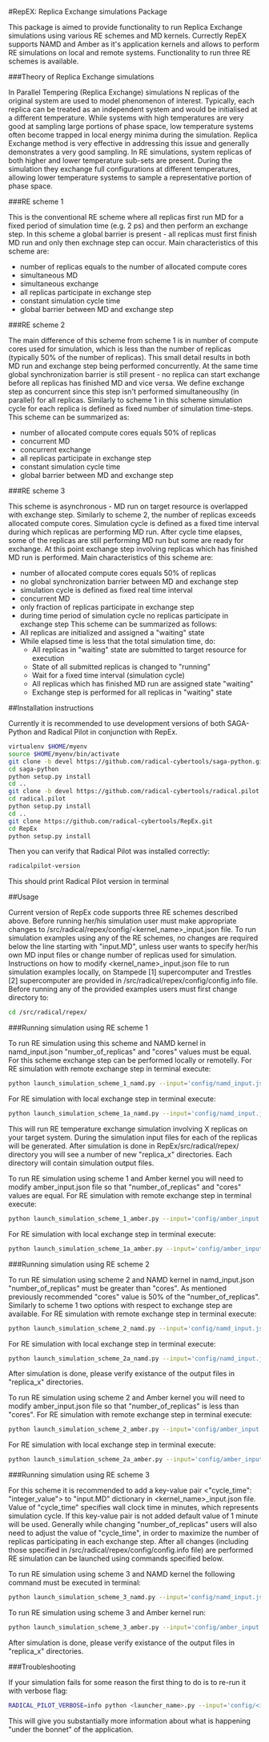 #RepEX: Replica Exchange simulations Package

This package is aimed to provide functionality to run Replica Exchange simulations using various RE schemes and MD kernels. Currectly RepEX supports NAMD and Amber as it's application kernels and allows to perform RE simulations on local and remote systems. Functionality to run three RE schemes is available.

###Theory of Replica Exchange simulations

In Parallel Tempering (Replica Exchange) simulations N replicas of the original system are used to model phenomenon of interest. Typically, each replica can be treated as an independent system and would be initialised at a different temperature. While systems with high temperatures are very good at  sampling large portions of phase space, low temperature systems often become trapped in local energy minima during the simulation. Replica Exchange method is very effective in addressing this issue and generally demonstrates a very good sampling. In RE simulations, system replicas of both higher and lower temperature sub-sets are present. During the simulation they exchange full configurations at different temperatures, allowing lower temperature systems to sample a representative portion of phase space.

###RE scheme 1

This is the conventional RE scheme where all replicas first run MD for a fixed period of simulation time (e.g. 2 ps) and then perform an exchange step. In this scheme a global barrier is present - all replicas must first finish MD run and only then exchnage step can occur. Main characteristics of this scheme are:
* number of replicas equals to the number of allocated compute cores
* simultaneous MD
* simultaneous exchange
* all replicas participate in exchange step
* constant simulation cycle time
* global barrier between MD and exchange step

###RE scheme 2

The main difference of this scheme from scheme 1 is in number of compute cores used for simulation, which is less than the number of replicas (typically 50% of the number of replicas). This small detail results in both MD run and exchange step being performed concurrently. At the same time global synchronization barrier is still present - no replica can start exchange before all replicas has finished MD and vice versa. We define exchange step as concurrent since this step isn't performed simultaneouslhy (in parallel) for all replicas. Similarly to scheme 1 in this scheme simulation cycle for each replica is defined as fixed number of simulation time-steps. This scheme can be summarized as:
* number of allocated compute cores equals 50% of replicas
* concurrent MD
* concurrent exchange
* all replicas participate in exchange step
* constant simulation cycle time
* global barrier between MD and exchange step

###RE scheme 3

This scheme is asynchronous - MD run on target resource is overlapped with exchange step. Similarly to scheme 2, the number of replicas exceeds allocated compute cores. Simulation cycle is defined as a fixed time interval during which replicas are performing MD run. After cycle time elapses, some of the replicas are still performing MD run but some are ready for exchange. At this point exchange step involving replicas which has finished MD run is performed. Main characteristics of this scheme are:
* number of allocated compute cores equals 50% of replicas
* no global synchronization barrier between MD and exchange step
* simulation cycle is defined as fixed real time interval 
* concurrent MD
* only fraction of replicas participate in exchange step
* during time period of simulation cycle no replicas participate in exchange step
This scheme can be summarized as follows:
 * All replicas are initialized and assigned a "waiting" state
 * While elapsed time is less that the total simulation time, do:  
    * All replicas in "waiting" state are submitted to target resource for execution
 	* State of all submitted replicas is changed to "running"
    * Wait for a fixed time interval (simulation cycle)
    * All replicas which has finished MD run are assigned state "waiting"
    * Exchange step is performed for all replicas in "waiting" state
       
##Installation instructions

Currently it is recommended to use development versions of both SAGA-Python and Radical Pilot in conjunction with RepEx.

```bash
virtualenv $HOME/myenv 
source $HOME/myenv/bin/activate
git clone -b devel https://github.com/radical-cybertools/saga-python.git
cd saga-python
python setup.py install
cd ..
git clone -b devel https://github.com/radical-cybertools/radical.pilot.git
cd radical.pilot
python setup.py install
cd .. 
git clone https://github.com/radical-cybertools/RepEx.git 
cd RepEx
python setup.py install
```

Then you can verify that Radical Pilot was installed correctly:
```bash
radicalpilot-version
```

This should print Radical Pilot version in terminal
 
##Usage

Current version of RepEx code supports three RE schemes described above. Before running her/his simulation user must make appropriate changes to /src/radical/repex/config/<kernel_name>_input.json file. To run simulation examples using any of the RE schemes, no changes are required below the line starting with "input.MD", unless user wants to specify her/his own MD input files or change number of replicas used for simulation. Instructions on how to modify <kernel_name>_input.json file to run simulation examples locally, on Stampede [1] supercomputer and Trestles [2] supercomputer are provided in /src/radical/repex/config/config.info file.       
Before running any of the provided examples users must first change directory to:

```bash
cd /src/radical/repex/
```

###Running simulation using RE scheme 1

To run RE simulation using this scheme and NAMD kernel in namd_input.json "number_of_replicas" and "cores" values must be equal. For this scheme exchange step can be performed locally or remotelly. For RE simulation with remote exchange step in terminal execute: 
```bash
python launch_simulation_scheme_1_namd.py --input='config/namd_input.json'
```
For RE simulation with local exchange step in terminal execute:
```bash
python launch_simulation_scheme_1a_namd.py --input='config/namd_input.json'
``` 
This will run RE temperature exchange simulation involving X replicas on your target system. During the simulation input files for each of the replicas will be generated. After simulation is done in RepEx/src/radical/repex/ directory you will see a number of new "replica_x" directories. Each directory will contain simulation output files. 


To run RE simulation using scheme 1 and Amber kernel you will need to modify amber_input.json file so that "number_of_replicas" and "cores" values are equal. For RE simulation with remote exchange step in terminal execute: 
```bash
python launch_simulation_scheme_1_amber.py --input='config/amber_input.json'
```
For RE simulation with local exchange step in terminal execute:
```bash
python launch_simulation_scheme_1a_amber.py --input='config/amber_input.json'
``` 

###Running simulation using RE scheme 2

To run RE simulation using scheme 2 and NAMD kernel in namd_input.json "number_of_replicas" must be greater than "cores". As mentioned previously recommended "cores" value is 50% of the "number_of_replicas". Similarly to scheme 1 two options with respect to exchange step are available. For RE simulation with remote exchange step in terminal execute: 
```bash
python launch_simulation_scheme_2_namd.py --input='config/namd_input.json'
```
For RE simulation with local exchange step in terminal execute:
```bash
python launch_simulation_scheme_2a_namd.py --input='config/namd_input.json'
``` 
After simulation is done, please verify existance of the output files in "replica_x" directories.


To run RE simulation using scheme 2 and Amber kernel you will need to modify amber_input.json file so that "number_of_replicas" is less than "cores". For RE simulation with remote exchange step in terminal execute: 
```bash
python launch_simulation_scheme_2_amber.py --input='config/amber_input.json'
```
For RE simulation with local exchange step in terminal execute:
```bash
python launch_simulation_scheme_2a_amber.py --input='config/amber_input.json'
``` 

###Running simulation using RE scheme 3

For this scheme it is recommended to add a key-value pair <"cycle_time": "integer_value"> to "input.MD" dictionary in <kernel_name>_input.json file. Value of "cycle_time" specifies wall clock time in minutes, which represents simulation cycle. If this key-value pair is not added default value of 1 minute will be used. Generally while changing "number_of_replicas" users will also need to adjust the value of "cycle_time", in order to maximize the number of replicas participating in each exchange step. After all changes (including those specified in /src/radical/repex/config/config.info file) are performed RE simulation can be launched using commands specified below.    

To run RE simulation using scheme 3 and NAMD kernel the following command must be executed in terminal:
```bash
python launch_simulation_scheme_3_namd.py --input='config/namd_input.json'
```  
To run RE simulation using scheme 3 and Amber kernel run:
```bash
python launch_simulation_scheme_3_amber.py --input='config/amber_input.json'
``` 
After simulation is done, please verify existance of the output files in "replica_x" directories.


###Troubleshooting

If your simulation fails for some reason the first thing to do is to re-run it with verbose flag:


```bash
RADICAL_PILOT_VERBOSE=info python <launcher_name>.py --input='config/<input_file>.json'
```

This will give you substantially more information about what is happening "under the bonnet" of the application. 